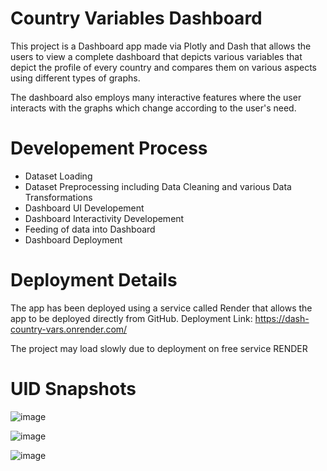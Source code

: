 # Country Variables Dashboard

This project is a Dashboard app made via Plotly and Dash that allows the users to view a complete dashboard that depicts various variables that depict the profile of every country and compares them on various aspects using different types of graphs.

The dashboard also employs many interactive features where the user interacts with the graphs which change according to the user's need.

# Developement Process

- Dataset Loading
- Dataset Preprocessing including Data Cleaning and various Data Transformations
- Dashboard UI Developement
- Dashboard Interactivity Developement
- Feeding of data into Dashboard
- Dashboard Deployment

# Deployment Details
The app has been deployed using a service called Render that allows the app to be deployed directly from GitHub.
Deployment Link: https://dash-country-vars.onrender.com/

The project may load slowly due to deployment on free service RENDER

# UID Snapshots

![image](https://user-images.githubusercontent.com/100020768/208230181-788e79d8-b38d-4821-99b4-b1cb294b7529.png)

![image](https://user-images.githubusercontent.com/100020768/208230198-07fa0b95-8edd-4ae1-ba71-3bd2134a8e37.png)

![image](https://user-images.githubusercontent.com/100020768/208230214-e01923fa-e73b-48c7-bd9b-8c4587ad261d.png)

